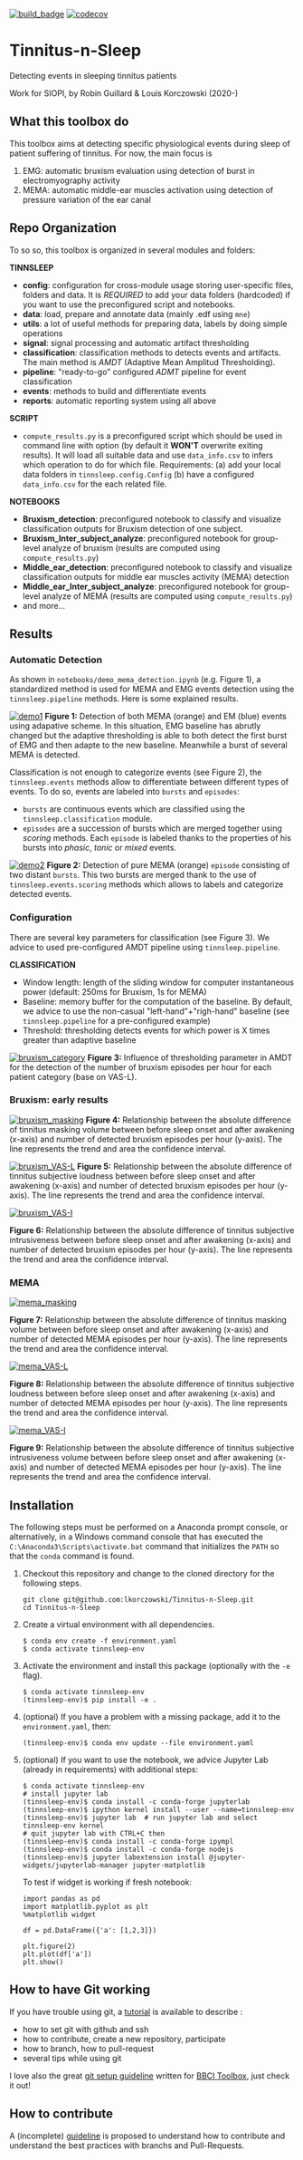 [![build_badge](https://github.com/lkorczowski/Tinnitus-n-Sleep/workflows/build/badge.svg)](
https://github.com/lkorczowski/Tinnitus-n-Sleep/actions)
[![codecov](https://codecov.io/gh/lkorczowski/Tinnitus-n-Sleep/branch/master/graph/badge.svg)](
https://codecov.io/gh/lkorcczowski/Tinnitus-n-Sleep)
# Tinnitus-n-Sleep
Detecting events in sleeping tinnitus patients

Work for SIOPI, by Robin Guillard & Louis Korczowski (2020-)

## What this toolbox do

This toolbox aims at detecting specific physiological events during sleep of patient suffering of tinnitus. For now, the main focus is 
1. EMG: automatic bruxism evaluation using detection of burst in electromyography activity
2. MEMA: automatic middle-ear muscles activation using detection of pressure variation of the ear canal
 
## Repo Organization
To so so, this toolbox is organized in several modules and folders:

**TINNSLEEP**
- **config**: configuration for cross-module usage storing user-specific files, folders and data. It is *REQUIRED* to add your data folders (hardcoded) if you want to use the preconfigured script and notebooks. 
- **data**: load, prepare and annotate data (mainly .edf using `mne`)
- **utils**: a lot of useful methods for preparing data, labels by doing simple operations
- **signal**: signal processing and automatic artifact thresholding
- **classification**: classification methods to detects events and artifacts. The main method is *AMDT* (Adaptive Mean Amplitud Thresholding).
- **pipeline**: "ready-to-go" configured *ADMT* pipeline for event classification
- **events**: methods to build and differentiate events
- **reports**: automatic reporting system using all above

**SCRIPT**
- ``compute_results.py`` is a preconfigured script which should be used in command line with option (by default it **WON'T** overwrite exiting results). It will load all suitable data and use `data_info.csv` to infers which operation to do for which file. Requirements: (a) add your local data folders in `tinnsleep.config.Config` (b) have a configured `data_info.csv` for the each related file.

**NOTEBOOKS**
- **Bruxism_detection**: preconfigured notebook to classify and visualize classification outputs for Bruxism detection of one subject.
- **Bruxism_Inter_subject_analyze**: preconfigured notebook for group-level analyze of bruxism (results are computed using ``compute_results.py``)
- **Middle_ear_detection**: preconfigured notebook to classify and visualize classification outputs for middle ear muscles activity (MEMA) detection
- **Middle_ear_Inter_subject_analyze**: preconfigured notebook for group-level analyze of MEMA (results are computed using ``compute_results.py``)
- and more...

## Results

### Automatic Detection
As shown in `notebooks/demo_mema_detection.ipynb` (e.g. Figure 1), a standardized method is used for MEMA and EMG events detection using the `tinnsleep.pipeline` methods. Here is some explained results.

[![demo1](
./images/demo_adaptive-emg+mema.png)](
./images/demo_adaptive-emg+mema.png)
**Figure 1:** Detection of both MEMA (orange) and EM (blue) events using adapative scheme. In this situation, EMG baseline has abrutly changed but the adaptive thresholding is able to both detect the first burst of EMG and then adapte to the new baseline. Meanwhile a burst of several MEMA is detected.

Classification is not enough to categorize events (see Figure 2), the `tinnsleep.events` methods allow to differentiate between different types of events. To do so, events are labeled into `bursts` and `episodes`:
- `bursts` are continuous events which are classified using the `tinnsleep.classification` module.
- `episodes` are a succession of bursts which are merged together using *scoring* methods. Each `episode` is labeled thanks to the properties of his bursts into *phasic*, *tonic* or *mixed* events.

[![demo2](
./images/demo_pure_mema.png)](
./images/demo_pure_mema.png)
**Figure 2:** Detection of pure MEMA (orange) `episode` consisting of two distant `bursts`. This two bursts are merged thank to the use of `tinnsleep.events.scoring` methods which allows to labels and categorize detected events. 
 
### Configuration

There are several key parameters for classification (see Figure 3). We advice to used pre-configured AMDT pipeline using `tinnsleep.pipeline`.

**CLASSIFICATION**
- Window length: length of the sliding window for computer instantaneous power (default: 250ms for Bruxism, 1s for MEMA)
- Baseline: memory buffer for the computation of the baseline. By default, we advice to use the non-casual "left-hand"+"righ-hand" baseline (see `tinnsleep.pipeline` for a pre-configured example) 
- Threshold: thresholding detects events for which power is X times greater than adaptive baseline

 [![bruxism_category](
./images/category_bruxism.png)](
./images/category_bruxism.png)
**Figure 3:** Influence of thresholding parameter in AMDT for the detection of the number of bruxism episodes per hour for each patient category (base on VAS-L).

### Bruxism: early results

[![bruxism_masking](
./images/trend_bruxism_masking.png)](
./images/trend_bruxism_masking.png)
**Figure 4:** Relationship between the absolute difference of tinnitus masking volume between before sleep onset and after awakening (x-axis) and number of detected bruxism episodes per hour (y-axis). The line represents the trend and area the confidence interval.

[![bruxism_VAS-L](
./images/trend_bruxism_VAS-L.png)](
./images/trend_bruxism_VAS-L.png)
**Figure 5:** Relationship between the absolute difference of tinnitus subjective loudness between before sleep onset and after awakening (x-axis) and number of detected bruxism episodes per hour (y-axis). The line represents the trend and area the confidence interval.

[![bruxism_VAS-I](
./images/trend_bruxism_VAS-I.png)](
./images/trend_bruxism_VAS-I.png)

**Figure 6:** Relationship between the absolute difference of tinnitus subjective intrusiveness between before sleep onset and after awakening (x-axis) and number of detected bruxism episodes per hour (y-axis). The line represents the trend and area the confidence interval.

### MEMA

[![mema_masking](
./images/trend_mema_masking.png)](
./images/trend_mema_masking.png)

**Figure 7:** Relationship between the absolute difference of tinnitus masking volume between before sleep onset and after awakening (x-axis) and number of detected MEMA episodes per hour (y-axis). The line represents the trend and area the confidence interval.

[![mema_VAS-L](
./images/trend_mema_VAS-L.png)](
./images/trend_mema_VAS-L.png)

**Figure 8:** Relationship between the absolute difference of tinnitus subjective loudness between before sleep onset and after awakening (x-axis) and number of detected MEMA episodes per hour (y-axis). The line represents the trend and area the confidence interval.

[![mema_VAS-I](
./images/trend_mema_VAS-I.png)](
./images/trend_mema_VAS-I.png)

**Figure 9:** Relationship between the absolute difference of tinnitus subjective intrusiveness volume between before sleep onset and after awakening (x-axis) and number of detected MEMA episodes per hour (y-axis). The line represents the trend and area the confidence interval.

## Installation
The following steps must be performed on a Anaconda prompt console, or 
alternatively, in a Windows command console that has executed the 
`C:\Anaconda3\Scripts\activate.bat` command that initializes the `PATH` so that
the `conda` command is found.

1. Checkout this repository and change to the cloned directory
   for the following steps.

    ```
    git clone git@github.com:lkorczowski/Tinnitus-n-Sleep.git
    cd Tinnitus-n-Sleep
    ```
    
2. Create a virtual environment with all dependencies.

    ```
    $ conda env create -f environment.yaml
    $ conda activate tinnsleep-env
    ```
    
3. Activate the environment and install this package (optionally with the `-e` 
    flag).
    ```
    $ conda activate tinnsleep-env
    (tinnsleep-env)$ pip install -e .
    ```

4. (optional) If you have a problem with a missing package, add it to the `environment.yaml`, then:
    ```
    (tinnsleep-env)$ conda env update --file environment.yaml
    ```

5. (optional) If you want to use the notebook, we advice Jupyter Lab (already in requirements) with additional steps:
    ```
    $ conda activate tinnsleep-env
    # install jupyter lab 
    (tinnsleep-env)$ conda install -c conda-forge jupyterlab 
    (tinnsleep-env)$ ipython kernel install --user --name=tinnsleep-env  
    (tinnsleep-env)$ jupyter lab  # run jupyter lab and select tinnsleep-env kernel
    # quit jupyter lab with CTRL+C then
    (tinnsleep-env)$ conda install -c conda-forge ipympl
    (tinnsleep-env)$ conda install -c conda-forge nodejs 
    (tinnsleep-env)$ jupyter labextension install @jupyter-widgets/jupyterlab-manager jupyter-matplotlib
    ```
   
    To test if widget is working if fresh notebook:
    ```
    import pandas as pd
    import matplotlib.pyplot as plt
    %matplotlib widget
    
    df = pd.DataFrame({'a': [1,2,3]})
    
    plt.figure(2)
    plt.plot(df['a'])
    plt.show()
    ```

## How to have Git working

If you have trouble using git, a [tutorial](HOWTO_GIT_GITHUB_SSH_PR.md) is available to describe :
- how to set git with github and ssh
- how to contribute, create a new repository, participate
- how to branch, how to pull-request
- several tips while using git

I love also the great [git setup guideline](https://github.com/bbci/bbci_public/blob/master/HACKING.markdown) written
 for [BBCI Toolbox](https://github.com/bbci/bbci_public), just check it out! 
 
## How to contribute

A (incomplete) [guideline](CONTRIBUTING.md) is proposed to understand how to contribute and understand the best
practices with branchs and Pull-Requests.

